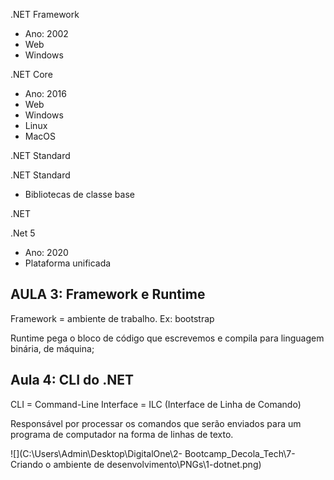 .NET Framework

* Ano: 2002
* Web
* Windows



.NET Core

* Ano: 2016
* Web
* Windows
* Linux
* MacOS



.NET Standard

.NET Standard

- Bibliotecas de classe base



.NET

.Net 5

* Ano: 2020
* Plataforma unificada



## AULA 3: Framework e Runtime

Framework = ambiente de trabalho. Ex: bootstrap

Runtime pega o bloco de código que escrevemos e compila para linguagem binária, de máquina;



## Aula 4: CLI do .NET

CLI = Command-Line Interface = ILC (Interface de Linha de Comando)

Responsável por processar os comandos que serão enviados para um programa de computador na forma de linhas de texto.

![](C:\Users\Admin\Desktop\DigitalOne\2- Bootcamp_Decola_Tech\7-Criando o ambiente de desenvolvimento\PNGs\1-dotnet.png)
